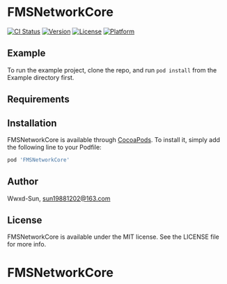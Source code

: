 # FMSNetworkCore

[![CI Status](https://img.shields.io/travis/Wwxd-Sun/FMSNetworkCore.svg?style=flat)](https://travis-ci.org/Wwxd-Sun/FMSNetworkCore)
[![Version](https://img.shields.io/cocoapods/v/FMSNetworkCore.svg?style=flat)](https://cocoapods.org/pods/FMSNetworkCore)
[![License](https://img.shields.io/cocoapods/l/FMSNetworkCore.svg?style=flat)](https://cocoapods.org/pods/FMSNetworkCore)
[![Platform](https://img.shields.io/cocoapods/p/FMSNetworkCore.svg?style=flat)](https://cocoapods.org/pods/FMSNetworkCore)

## Example

To run the example project, clone the repo, and run `pod install` from the Example directory first.

## Requirements

## Installation

FMSNetworkCore is available through [CocoaPods](https://cocoapods.org). To install
it, simply add the following line to your Podfile:

```ruby
pod 'FMSNetworkCore'
```

## Author

Wwxd-Sun, sun19881202@163.com

## License

FMSNetworkCore is available under the MIT license. See the LICENSE file for more info.
# FMSNetworkCore
